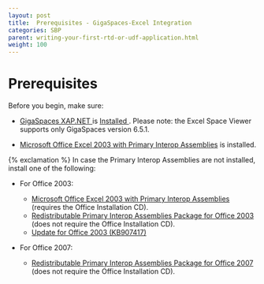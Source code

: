 ```yaml
---
layout: post
title:  Prerequisites - GigaSpaces-Excel Integration
categories: SBP
parent: writing-your-first-rtd-or-udf-application.html
weight: 100
---
```


# Prerequisites

Before you begin, make sure:

- [GigaSpaces XAP.NET ](http://www.gigaspaces.com/LatestProductVersion) is [Installed ]({%latestneturl%}/installing-xap.net.html).
Please note: the Excel Space Viewer supports only GigaSpaces version 6.5.1.

- [Microsoft Office Excel 2003 with Primary Interop Assemblies](http://msdn2.microsoft.com/en-us/library/aa159923(office.11).aspx) is installed.

{% exclamation %} In case the Primary Interop Assemblies are not installed, install one of the following:

- For Office 2003:
    - [Microsoft Office Excel 2003 with Primary Interop Assemblies](http://msdn2.microsoft.com/en-us/library/aa159923(office.11).aspx) (requires the Office Installation CD).
    - [Redistributable Primary Interop Assemblies Package for Office 2003](http://www.microsoft.com/downloads/details.aspx?FamilyId=3C9A983A-AC14-4125-8BA0-D36D67E0F4AD&displaylang=en) (does not require the Office Installation CD).
    - [Update for Office 2003 (KB907417)](http://www.microsoft.com/downloads/details.aspx?familyid=1B0BFB35-C252-43CC-8A2A-6A64D6AC4670&displaylang=en)

- For Office 2007:
    - [Redistributable Primary Interop Assemblies Package for Office 2007](http://go.microsoft.com/fwlink/?LinkId=72637) (does not require the Office Installation CD).
